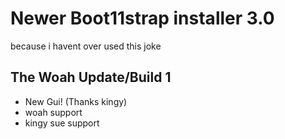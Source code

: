 # Newer Boot11strap installer 3.0
because i havent over used this joke

## The Woah Update/Build 1
- New Gui! (Thanks kingy)
- woah support
- kingy sue support
